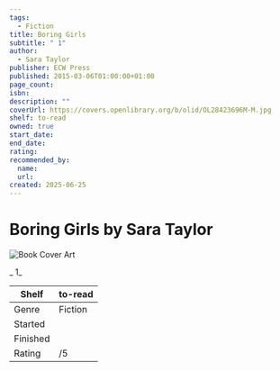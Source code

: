 ```yaml
---
tags:
  - Fiction
title: Boring Girls
subtitle: " 1"
author:
  - Sara Taylor
publisher: ECW Press
published: 2015-03-06T01:00:00+01:00
page_count:
isbn:
description: ""
coverUrl: https://covers.openlibrary.org/b/olid/OL28423696M-M.jpg
shelf: to-read
owned: true
start_date:
end_date:
rating:
recommended_by:
  name:
  url:
created: 2025-06-25
---
```


# Boring Girls by Sara Taylor

![Book Cover Art](https://covers.openlibrary.org/b/olid/OL28423696M-M.jpg)

_ 1_

| Shelf | to-read |
| --- | --- |
| Genre | Fiction |
| Started |  |
| Finished |  |
| Rating | /5 |
